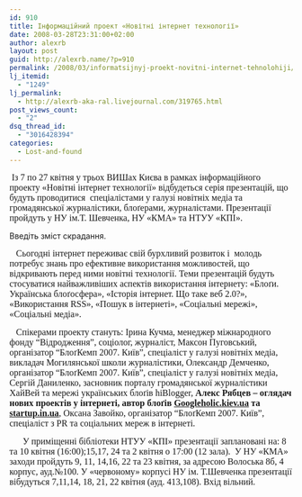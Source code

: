 ```yaml
---
id: 910
title: Інформаційний проект «Новітні інтернет технології»
date: 2008-03-28T23:31:00+02:00
author: alexrb
layout: post
guid: http://alexrb.name/?p=910
permalink: /2008/03/informatsijnyj-proekt-novitni-internet-tehnolohiji/
lj_itemid:
  - "1249"
lj_permalink:
  - http://alexrb-aka-ral.livejournal.com/319765.html
post_views_count:
  - "2"
dsq_thread_id:
  - "3016428394"
categories:
  - Lost-and-found
---
```

&nbsp;<font size="3" face="Times New Roman">Із 7 по 27 квітня у трьох ВИШах Києва в рамках інформаційного проекту «Новітні інтернет технології» відбудеться серія презентацій, що будуть проводитися&nbsp; спеціалістами у галузі новітніх медіа та громадянської журналістики, блоґерами, журналістами. Презентації пройдуть у НУ ім.Т. Шевченка, НУ «КМА» та НТУУ «КПІ». </font>&nbsp;

<div class="ljcut">
  Введіть зміст скрадання.
</div>



&nbsp;&nbsp;&nbsp;<font size="3" face="Times New Roman">Сьогодні інтернет переживає свій бурхливий розвиток і&nbsp; молодь потребує знань про ефективне використання можливостей, що відкривають перед ними новітні технології. Теми презентацій будуть стосуватися найважливіших аспектів використання інтернету: «Блоґи. Українська блоґосфера», «Історія інтернет. Що таке веб 2.0?», «Використання RSS», «Пошук в інтернеті», «Соціальні мережі», «Соціальні медіа».</font>&nbsp; 

&nbsp;&nbsp;&nbsp;<font size="3" face="Times New Roman">Спікерами проекту стануть: Ірина Кучма, менеджер міжнародного фонду “Відродження”, соціолог, журналіст, Максон Пуговський, організатор “БлоґКемп 2007. Київ”, спеціаліст у галузі новітніх медіа, викладач Могилянської школи журналістики, Олександр Демченко, організатор “БлоґКемп 2007. Київ”, спеціаліст у галузі новітніх медіа, Сергій Даниленко, засновник порталу громадянської журналістики ХайВей та мережі українських блоґів hiBlogger, <b>Алекс Рябцев – оглядач нових проектів у інтернеті, автор блоґів <a href="http://googleholic.kiev.ua/" target="_blank">Googleholic.kiev.ua</a> та <a href="http://startup.in.ua/" target="_blank">startup.in.ua</a></b>, Оксана Завойко, організатор “БлоґКемп 2007. Київ”, спеціаліст з PR та соціальних мереж в інтернеті.</font>&nbsp;

&nbsp;&nbsp;&nbsp;&nbsp;&nbsp;&nbsp;<font size="3" face="Times New Roman">У приміщенні бібліотеки НТУУ «КПІ» презентації заплановані на: 8 та 10 квітня (16:00);15,17, 24 та 2 квітня о 17:00 (12 зала).&nbsp; У НУ «КМА» заходи пройдуть 9, 11, 14,16, 22 та 23 квітня, за адресою Волоська 8б, 4 корпус, ауд.№100. У «червоному» корпусі НУ ім. Т.Шевченка презентації вібудуться 7,11,14, 18, 21, 22 квітня (ауд. 413,108). Вхід вільний.</font>